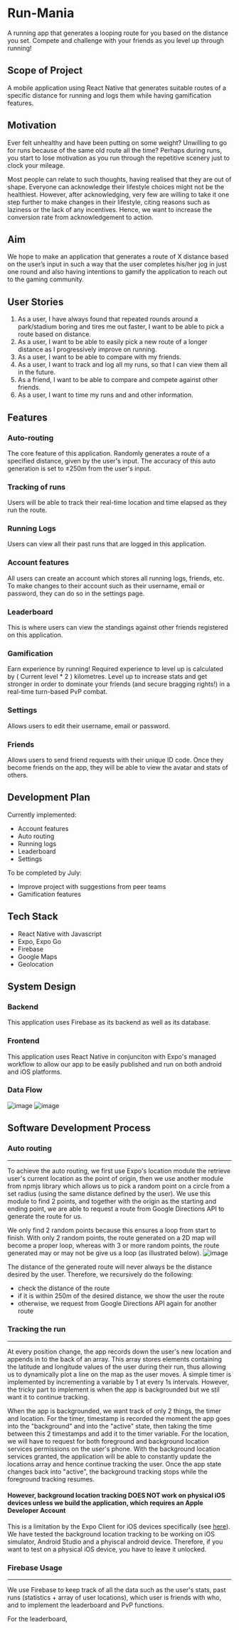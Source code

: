 # Run-Mania
A running app that generates a looping route for you based on the distance you set. 
Compete and challenge with your friends as you level up through running! 

## Scope of Project
A mobile application using React Native that generates suitable routes of a specific distance for running and logs them while having gamification features. 

## Motivation 
Ever felt unhealthy and have been putting on some weight? Unwilling to go for runs because of the same old route all the time? Perhaps during runs, you start to lose motivation as you run through the repetitive scenery just to clock your mileage. 

Most people can relate to such thoughts, having realised that they are out of shape. Everyone can acknowledge their lifestyle choices might not be the healthiest. However, after acknowledging, very few are willing to take it one step further to make changes in their lifestyle, citing reasons such as laziness or the lack of any incentives. Hence, we want to increase the conversion rate from acknowledgement to action. 

## Aim 
We hope to make an application that generates a route of X distance based on the user’s input in such a way that the user completes his/her jog in just one round and also having intentions to gamify the application to reach out to the gaming community. 

## User Stories
1. As a user, I have always found that repeated rounds around a park/stadium boring and tires me out faster, I want to be able to pick a route based on distance.
2. As a user, I want to be able to easily pick a new route of a longer distance as I progressively improve on running. 
3. As a user, I want to be able to compare with my friends.
4. As a user, I want to track and log all my runs, so that I can view them all in the future. 
5. As a friend, I want to be able to compare and compete against other friends.
6. As a user, I want to time my runs and and other information. 

## Features
### Auto-routing
The core feature of this application. Randomly generates a route of a specified distance, given by the user's input. The accuracy of this auto generation is set to ±250m from the user's input.

### Tracking of runs
Users will be able to track their real-time location and time elapsed as they run the route. 

### Running Logs
Users can view all their past runs that are logged in this application.

### Account features
All users can create an account which stores all running logs, friends, etc. To make changes to their account such as their username, email or password, they can do so in the settings page. 

### Leaderboard
This is where users can view the standings against other friends registered on this application. 

### Gamification
Earn experience by running! Required experience to level up is calculated by ( Current level * 2 ) kilometres. Level up to increase stats and get stronger in order to dominate your friends (and secure bragging rights!) in a real-time turn-based PvP combat.

### Settings
Allows users to edit their username, email or password. 

### Friends
Allows users to send friend requests with their unique ID code. Once they become friends on the app, they will be able to view the avatar and stats of others.

## Development Plan
Currently implemented: 
- Account features
- Auto routing
- Running logs
- Leaderboard
- Settings

To be completed by July:
- Improve project with suggestions from peer teams
- Gamification features

## Tech Stack
- React Native with Javascript
- Expo, Expo Go
- Firebase
- Google Maps
- Geolocation 

## System Design

### Backend
This application uses Firebase as its backend as well as its database. 

### Frontend
This application uses React Native in conjunciton with Expo's managed workflow to allow our app to be easily published and run on both android and iOS platforms. 

### Data Flow
![image](https://user-images.githubusercontent.com/77159295/122953117-0e72aa80-d3b1-11eb-98d4-d1a952853f06.png)
![image](https://user-images.githubusercontent.com/77159295/122953396-42e66680-d3b1-11eb-853a-f529f7294e57.png)

## Software Development Process
### Auto routing
------
To achieve the auto routing, we first use Expo's location module the retrieve user's current location as the point of origin, then we use another module from npmjs library which allows us to pick a random point on a circle from a set radius (using the same distance defined by the user). We use this module to find 2 points, and together with the origin as the starting and ending point, we are able to request a route from Google Directions API to generate the route for us. 

We only find 2 random points because this ensures a loop from start to finish. 
With only 2 random points, the route generated on a 2D map will become a proper loop, whereas with 3 or more random points, the route generated may or may not be give us a loop (as illustrated below).
![image](https://user-images.githubusercontent.com/77159295/123443823-d4034a80-d608-11eb-94b2-e0e5bdbb90f2.png)

The distance of the generated route will never always be the distance desired by the user. 
Therefore, we recursively do the following: 
- check the distance of the route
- if it is within 250m of the desired distance, we show the user the route
- otherwise, we request from Google Directions API again for another route

### Tracking the run
------
At every position change, the app records down the user's new location and appends in to the back of an array. This array stores elements containing the latitude and longitude values of the user during their run, thus allowing us to dynamically plot a line on the map as the user moves. A simple timer is implemented by incrementing a variable by 1 at every 1s intervals. However, the tricky part to implement is when the app is backgrounded but we stil want it to continue tracking. 

When the app is backgrounded, we want track of only 2 things, the timer and location. 
For the timer, timestamp is recorded the moment the app goes into the "background" and into the "active" state, then taking the time between this 2 timestamps and add it to the timer variable.
For the location, we will have to request for both foreground and background location services permissions on the user's phone. With the background location services granted, the application will be able to constantly update the locations array and hence continue tracking the user. Once the app state changes back into "active", the background tracking stops while the foreground tracking resumes. 
#### **However, background location tracking DOES NOT work on physical iOS devices unless we build the application, which requires an Apple Developer Account**
This is a limitation by the Expo Client for iOS devices specifically (see [here](https://forums.expo.io/t/background-location-not-working/23433/3)).
We have tested the background location tracking to be working on iOS simulator, Android Studio and a phyiscal android device. 
Therefore, if you want to test on a physical iOS device, you have to leave it unlocked. 

### Firebase Usage
------
We use Firebase to keep track of all the data such as the user's stats, past runs (statistics + array of user locations), which user is friends with who, and to implement the leaderboard and PvP functions.

For the leaderboard, 
